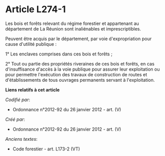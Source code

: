 # Article L274-1

Les bois et forêts relevant du régime forestier et appartenant au département de La Réunion sont inaliénables et
imprescriptibles.

Peuvent être acquis par le département, par voie d'expropriation pour cause d'utilité publique :

1° Les enclaves comprises dans ces bois et forêts ;

2° Tout ou partie des propriétés riveraines de ces bois et forêts, en cas d'insuffisance d'accès à la voie publique pour
assurer leur exploitation ou pour permettre l'exécution des travaux de construction de routes et d'établissements de tous
ouvrages permanents servant à l'exploitation.

**Liens relatifs à cet article**

_Codifié par_:

  - Ordonnance n°2012-92 du 26 janvier 2012 - art. (V)

_Créé par_:

  - Ordonnance n°2012-92 du 26 janvier 2012 - art. (V)

_Anciens textes_:

  - Code forestier - art. L173-2 (VT)
